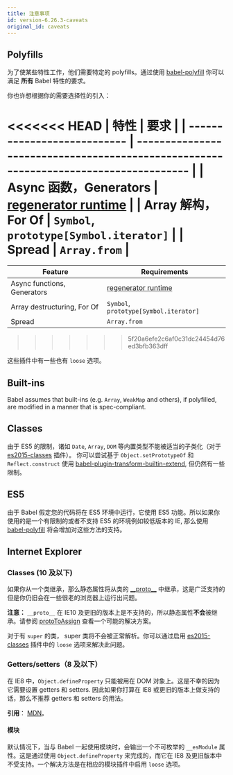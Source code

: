 ```yaml
---
title: 注意事项
id: version-6.26.3-caveats
original_id: caveats
---
```


## Polyfills

为了使某些特性工作，他们需要特定的 polyfills。通过使用 [babel-polyfill](polyfill.md) 你可以满足 **所有** Babel 特性的要求。

你也许想根据你的需要选择性的引入：

<<<<<<< HEAD
| 特性                     | 要求                                                                          |
| --------------------------- | ------------------------------------------------------------------------------------- |
| Async 函数，Generators | [regenerator runtime](https://github.com/facebook/regenerator/tree/master/packages/regenerator-runtime) |
| Array 解构，For Of | `Symbol`, `prototype[Symbol.iterator]`                                                |
| Spread                      | `Array.from`                                                                          |
=======
| Feature                     | Requirements                                                                                            |
| --------------------------- | ------------------------------------------------------------------------------------------------------- |
| Async functions, Generators | [regenerator runtime](https://github.com/facebook/regenerator/tree/master/packages/regenerator-runtime) |
| Array destructuring, For Of | `Symbol`, `prototype[Symbol.iterator]`                                                                  |
| Spread                      | `Array.from`                                                                                            |
>>>>>>> 5f20a6efe2c6af0c31dc24454d76ed3bfb363dff

这些插件中有一些也有 `loose` 选项。

## Built-ins

Babel assumes that built-ins (e.g. `Array`, `WeakMap` and others), if polyfilled, are modified in a manner that is spec-compliant.

## Classes

由于 ES5 的限制，诸如 `Date`, `Array`, `DOM` 等内置类型不能被适当的子类化（对于 [es2015-classes](babel-plugin-transform-es2015-classes) 插件）。
你可以尝试基于 `Object.setPrototypeOf` 和 `Reflect.construct` 使用 [babel-plugin-transform-builtin-extend](https://github.com/loganfsmyth/babel-plugin-transform-builtin-extend), 但仍然有一些限制。

## ES5

由于 Babel 假定您的代码将在 ES5 环境中运行，它使用 ES5 功能。所以如果你使用的是一个有限制的或者不支持 ES5 的环境例如较低版本的 IE, 那么使用 [babel-polyfill](polyfill.md) 将会增加对这些方法的支持。

## Internet Explorer

### Classes (10 及以下)

如果你从一个类继承，那么静态属性将从类的 [\_\_proto\_\_](https://developer.mozilla.org/en-US/docs/Web/JavaScript/Reference/Global_Objects/Object/proto) 中继承，这是广泛支持的但是你仍旧会在一些很老的浏览器上运行出问题。

**注意：** `__proto__` 在 IE10 及更旧的版本上是不支持的，所以静态属性**不会**被继承。请参阅 [protoToAssign](babel-plugin-transform-proto-to-assign) 查看一个可能的解决方案。

对于有 `super` 的类， super 类将不会被正常解析。你可以通过启用 [es2015-classes](babel-plugin-transform-es2015-classes) 插件中的 `loose` 选项来解决此问题。

### Getters/setters（8 及以下）

在 IE8 中，`Object.defineProperty` 只能被用在 DOM 对象上。这是不幸的因为它需要设置 getters 和 setters. 因此如果你打算在 IE8 或更旧的版本上做支持的话，那么不推荐 getters 和 setters 的用法。

**引用**： [MDN](https://developer.mozilla.org/en/docs/Web/JavaScript/Reference/Global_Objects/Object/defineProperty#Internet_Explorer_8_specific_notes)。

#### 模块

默认情况下，当与 Babel 一起使用模块时，会输出一个不可枚举的 `__esModule` 属性。这是通过使用  `Object.defineProperty` 来完成的，而它在 IE8 及更旧版本中不受支持。一个解决方法是在相应的模块插件中启用 `loose` 选项。
